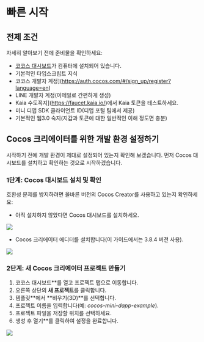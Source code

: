 # 빠른 시작

## 전제 조건 <a id="prerequisites"></a>

자세히 알아보기 전에 준비물을 확인하세요:

- [코코스 대시보드](https://www.cocos.com/en/creator-download)가 컴퓨터에 설치되어 있습니다.
- 기본적인 타입스크립트 지식
- 코코스 개발자 계정](https://auth.cocos.com/#/sign_up/register?language=en)
- LINE 개발자 계정(이메일로 간편하게 생성)
- Kaia 수도꼭지](https://faucet.kaia.io/)에서 Kaia 토큰을 테스트하세요.
- 미니 디앱 SDK 클라이언트 ID(디앱 포털 팀에서 제공)
- 기본적인 웹3.0 숙지(지갑과 토큰에 대한 일반적인 이해 정도면 충분)

## Cocos 크리에이터를 위한 개발 환경 설정하기 <a id="setting-up-dev-environment"></a>

시작하기 전에 개발 환경이 제대로 설정되어 있는지 확인해 보겠습니다. 먼저 Cocos 대시보드를 설치하고 확인하는 것으로 시작하겠습니다.

### 1단계: Cocos 대시보드 설치 및 확인 <a id="install-and-verify"></a>

호환성 문제를 방지하려면 올바른 버전의 Cocos Creator를 사용하고 있는지 확인하세요:

- 아직 설치하지 않았다면 Cocos 대시보드를 설치하세요.

![](/img/minidapps/cocos-creator/cocos-dashboard-download-r.png)

- Cocos 크리에이터 에디터를 설치합니다(이 가이드에서는 3.8.4 버전 사용).

![](/img/minidapps/cocos-creator/cocos-creator-download-r.png)

### 2단계: 새 Cocos 크리에이터 프로젝트 만들기 <a id="create-new-cocos-project"></a>

1. 코코스 대시보드\*\*를 열고 프로젝트 탭으로 이동합니다.
2. 오른쪽 상단의 **새 프로젝트**를 클릭합니다.
3. 템플릿\*\*에서 \*\*비우기(3D)\*\*를 선택합니다.
4. 프로젝트 이름을 입력합니다(예: _cocos-mini-dapp-example_).
5. 프로젝트 파일을 저장할 위치를 선택하세요.
6. 생성 후 열기\*\*를 클릭하여 설정을 완료합니다.

![](/img/minidapps/cocos-creator/cocos-create-project-r.png)
